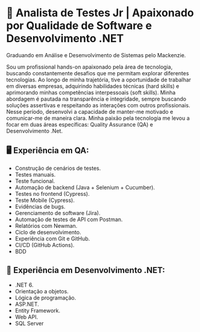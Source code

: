 # 🚀 Analista de Testes Jr | Apaixonado por Qualidade de Software e Desenvolvimento .NET

Graduando em Análise e Desenvolvimento de Sistemas pelo Mackenzie.

Sou um profissional hands-on apaixonado pela área de tecnologia, buscando constantemente desafios que me permitam explorar diferentes tecnologias. Ao longo de minha trajetória, tive a oportunidade de trabalhar em diversas empresas, adquirindo habilidades técnicas (hard skills) e aprimorando minhas competências interpessoais (soft skills). Minha abordagem é pautada na transparência e integridade, sempre buscando soluções assertivas e respeitando as interações com outros profissionais. Nesse período, desenvolvi a capacidade de manter-me motivado e comunicar-me de maneira clara. Minha paixão pela tecnologia me levou a focar em duas áreas específicas: Quality Assurance (QA) e Desenvolvimento .Net.

## 🖥️ Experiência em QA:

- Construção de cenários de testes.
- Testes manuais.
- Teste funcional.
- Automação de backend (Java + Selenium + Cucumber).
- Testes no frontend (Cypress).
- Teste Mobile (Cypress).
- Evidências de bugs.
- Gerenciamento de software (Jira).
- Automação de testes de API com Postman.
- Relatórios com Newman.
- Ciclo de desenvolvimento.
- Experiência com Git e GitHub.
- CI/CD (GitHub Actions).
- BDD

## 🚀 Experiência em Desenvolvimento .NET:

- .NET 6.
- Orientação a objetos.
- Lógica de programação.
- ASP.NET.
- Entity Framework.
- Web API.
- SQL Server


